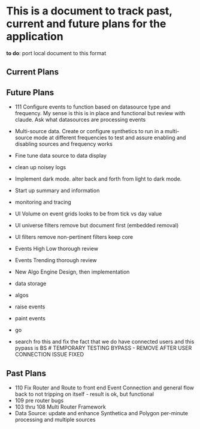 # This is a document to track past, current and future plans for the application
**to do**: port local document to this format

## Current Plans

## Future Plans
- 111 Configure events to function based on datasource type and frequency.  My sense is this is in place and functional but review with claude.  Ask what datasources are processing events
- Multi-source data.  Create or configure synthetics to run in a multi-source mode at different frequencies to test and assure enabling and disabling sources and frequency works
- Fine tune data source to data display
- clean up noisey logs
- Implement dark mode. alter back and forth from light to dark mode.
- Start up summary and information
- monitoring and tracing
- UI Volume on event grids looks to be from tick vs day value
- UI universe filters remove but document first (embedded removal)
- UI filters remove non-pertinent filters keep core
- Events High Low thorough review
- Events Trending thorough review
- New Algo Engine Design, then implementation
- data storage
- algos
- raise events
- paint events
- go

- search fro this and fix the fact that we do have connected users and this pypass is BS                # TEMPORARY TESTING BYPASS - REMOVE AFTER USER CONNECTION ISSUE FIXED
                


## Past Plans
- 110 Fix Router and Route to front end Event Connection and general flow back to not tripping on itself - result is ok, but functional
- 109 pre router bugs
- 103 thru 108 Multi Router Framework 
- Data Source: update and enhance Synthetica and Polygon per-minute processing and multiple sources

